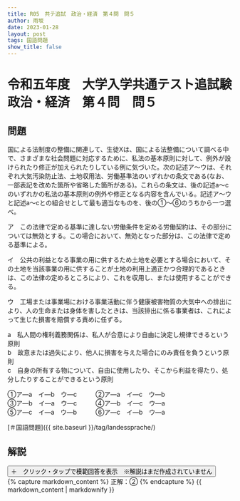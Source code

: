 ```yaml
---
title: R05　共テ追試　政治・経済　第４問　問５
author: 雨坂
date: 2023-01-28
layout: post
tags: 国語問題
show_title: false
---
```

  
# 令和五年度　大学入学共通テスト追試験　政治・経済　第４問　問５  
  
## 問題  
国による法制度の整備に関連して、生徒Xは、国による法整備について調べる中で、さまざまな社会問題に対応するために、私法の基本原則に対して、例外が設けられたり修正が加えられたりしている例に気づいた。次の記述ア～ウは、それぞれ大気汚染防止法、土地収用法、労働基準法のいずれかの条文である(なお、一部表記を改めた箇所や省略した箇所がある)。これらの条文は、後の記述a～cのいずれかの私法の基本原則の例外や修正となる内容を含んでいる。記述ア～ウと記述a～cとの組合せとして最も適当なものを、後の①～⑥のうちから一つ選べ。  
  
ア　この法律で定める基準に達しない労働条件を定める労働契約は、その部分については無効とする。この場合において、無効となった部分は、この法律で定める基準による。  
  
イ　公共の利益となる事業の用に供するため土地を必要とする場合において、その土地を当該事業の用に供することが土地の利用上適正かつ合理的であるときは、この法律の定めるところにより、これを収用し、または使用することができる。  
  
ウ　工場または事業場における事業活動に伴う健康被害物質の大気中への排出により、人の生命または身体を害したときは、当該排出に係る事業者は、これによって生じた損害を賠償する責めに任ずる。  
  
a　私人間の権利義務関係は、私人が合意により自由に決定し規律できるという原則  
b　故意または過失により、他人に損害を与えた場合にのみ責任を負うという原則  
c　自身の所有する物について、自由に使用したり、そこから利益を得たり、処分したりすることができるという原則  
  
①ア―a　イ―b　ウ―c　　　②ア―a　イ―c　ウ―b  
③ア―b　イ―a　ウ―c　　　④ア―b　イ―c　ウ―a  
⑤ア―c　イ―a　ウ―b　　　⑥ア―c　イ―b　ウ―a  
  
[＃国語問題]({{ site.baseurl }}/tag/landessprache/)  
  
## 解説  
<div class="collapsible">
  <button class="collapsible-button">＋　クリック・タップで模範回答を表示　※解説はまだ作成されていません</button>
  <div class="collapsible-content">
    {% capture markdown_content %}
正解：②  
    {% endcapture %}
    {{ markdown_content | markdownify }}
  </div>
</div>